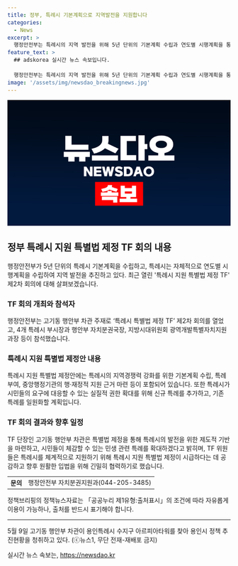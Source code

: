 ```yaml
---
title: 정부, 특례시 기본계획으로 지역발전을 지원합니다
categories:
  - News
excerpt: >
  행정안전부는 특례시의 지역 발전을 위해 5년 단위의 기본계획 수립과 연도별 시행계획을 통해 실행력을 확보하고, 특례시의 지원 특별법 제정안을 준비 중이다. 이에 대해 4개 특례시의 의견을 수렴하고 향후 일정에 대해 논의하였으며, 특례시의 지역경쟁력 강화 및 시민 요구에 대응하기 위한 신규 특례를 포함한 내용을 담고 있다. TF 단장은 특별법 제정을 통해 특례시의 발전을 지원하고, 입법에 협력할 것을 강조하였다. TF 위원들은 특례시 지원 특별법 제정의 시급성에 공감하고 협력하기로 합의하였다.
feature_text: >
  ## adskorea 실시간 뉴스 속보입니다.

  행정안전부는 특례시의 지역 발전을 위해 5년 단위의 기본계획 수립과 연도별 시행계획을 통해 실행력을 확보하고, 특례시의 지원 특별법 제정안을 준비 중이다. 이에 대해 4개 특례시의 의견을 수렴하고 향후 일정에 대해 논의하였으며, 특례시의 지역경쟁력 강화 및 시민 요구에 대응하기 위한 신규 특례를 포함한 내용을 담고 있다. TF 단장은 특별법 제정을 통해 특례시의 발전을 지원하고, 입법에 협력할 것을 강조하였다. TF 위원들은 특례시 지원 특별법 제정의 시급성에 공감하고 협력하기로 합의하였다.
image: '/assets/img/newsdao_breakingnews.jpg'
---
```


<p><img src="/assets/img/newsdao_breakingnews.jpg" alt="adskorea 속보" /></p>

<h2 data-ke-size="size26">정부 특례시 지원 특별법 제정 TF 회의 내용</h2>

<p data-ke-size="size16">행정안전부가 5년 단위의 특례시 기본계획을 수립하고, 특례시는 자체적으로 연도별 시행계획을 수립하여 지역 발전을 추진하고 있다. 최근 열린 '특례시 지원 특별법 제정 TF' 제2차 회의에 대해 살펴보겠습니다.</p>

<h3>TF 회의 개최와 참석자</h3>

<p data-ke-size="size16">행정안전부는 고기동 행안부 차관 주재로 ‘특례시 특별법 제정 TF’ 제2차 회의를 열었고, 4개 특례시 부시장과 행안부 자치분권국장, 지방시대위원회 광역개발특별자치지원과장 등이 참석했습니다.</p>

<h3>특례시 지원 특별법 제정안 내용</h3>

<p data-ke-size="size16">특례시 지원 특별법 제정안에는 특례시의 지역경쟁력 강화를 위한 기본계획 수립, 특례 부여, 중앙행정기관의 행·재정적 지원 근거 마련 등이 포함되어 있습니다. 또한 특례시가 시민들의 요구에 대응할 수 있는 실질적 권한 확대를 위해 신규 특례를 추가하고, 기존 특례를 일원화할 계획입니다.</p>

<h3>TF 회의 결과와 향후 일정</h3>

<p data-ke-size="size16">TF 단장인 고기동 행안부 차관은 특별법 제정을 통해 특례시의 발전을 위한 제도적 기반을 마련하고, 시민들이 체감할 수 있는 민생 관련 특례를 확대하겠다고 밝히며, TF 위원들은 특례시를 체계적으로 지원하기 위해 특례시 지원 특별법 제정이 시급하다는 데 공감하고 향후 원활한 입법을 위해 긴밀히 협력하기로 했습니다.</p>

<table>
    <tr>
        <th>문의</th>
        <td>행정안전부 자치분권지원과(044-205-3485)</td>
    </tr>
</table>

<p data-ke-size="size16">정책브리핑의 정책뉴스자료는 「공공누리 제1유형:출처표시」의 조건에 따라 자유롭게 이용이 가능하나, 출처를 반드시 표기해야 합니다.</p>

<hr>

<p data-ke-size="size16">5월 9일 고기동 행안부 차관이 용인특례시 수지구 아르피아타워를 찾아 용인시 정책 추진현황을 청취하고 있다. (ⓒ뉴스1, 무단 전재-재배포 금지)</p>
실시간 뉴스 속보는, <a href="https://newsdao.kr" rel="dofollow">https://newsdao.kr</a>


